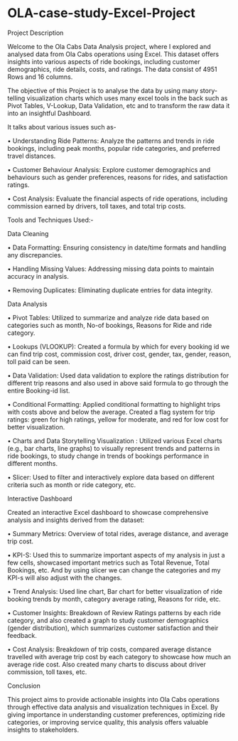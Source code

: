 # OLA-case-study-Excel-Project
Project Description

Welcome to the Ola Cabs Data Analysis project, where I explored and analysed data from Ola Cabs operations using Excel. This dataset offers insights into various aspects of ride bookings, including customer demographics, ride details, costs, and ratings. The data consist of 4951 Rows and 16 columns. 

The objective of this Project is to analyse the data by using many story-telling visualization charts which uses many excel tools in the back such as Pivot Tables, V-Lookup, Data Validation, etc and to transform the raw data it into an insightful Dashboard.

It talks about various issues such as- 


•	Understanding Ride Patterns: Analyze the patterns and trends in ride bookings, including peak months, popular ride categories, and preferred travel distances.

•	Customer Behaviour Analysis: Explore customer demographics and behaviours such as gender preferences, reasons for rides, and satisfaction ratings.

•	Cost Analysis: Evaluate the financial aspects of ride operations, including commission earned by drivers, toll taxes, and total trip costs.

Tools and Techniques Used:-

Data Cleaning

•	Data Formatting: Ensuring consistency in date/time formats and handling any discrepancies.

•	Handling Missing Values: Addressing missing data points to maintain accuracy in analysis.

•	Removing Duplicates: Eliminating duplicate entries for data integrity.

Data Analysis

•	Pivot Tables: Utilized to summarize and analyze ride data based on categories such as month, No-of bookings, Reasons for Ride and ride category.

•	Lookups (VLOOKUP): Created a formula by which for every booking id we can find trip cost, commission cost, driver cost, gender, tax, gender, reason, toll paid can be seen.

•	Data Validation: Used data validation to explore the ratings distribution for different trip reasons and also used in above said formula to go through the entire Booking-id list.

•	Conditional Formatting: Applied conditional formatting to highlight trips with costs above and below the average. Created a flag system for trip ratings: green for high ratings, yellow for moderate, and red for low cost for better visualization.

•	Charts and Data Storytelling Visualization : Utilized various Excel charts (e.g., bar charts, line graphs) to visually represent trends and patterns in ride bookings, to study change in trends of bookings performance in different months.

•	Slicer: Used to filter and interactively explore data based on different criteria such as month or ride category, etc.

Interactive Dashboard

Created an interactive Excel dashboard to showcase comprehensive analysis and insights derived from the dataset:

•	Summary Metrics: Overview of total rides, average distance, and average trip cost.

•	KPI-S: Used this to summarize important aspects of my analysis in just a few cells, showcased important metrics such as Total Revenue, Total Bookings, etc. And by using slicer we can change the categories and my KPI-s will also adjust with the changes.

•	Trend Analysis: Used line chart, Bar chart for better visualization of ride booking trends by month, category average rating, Reasons for ride, etc.

•	Customer Insights: Breakdown of Review Ratings patterns by each ride category, and also created a graph to study customer demographics (gender distribution), which summarizes customer satisfaction and their feedback.

•	Cost Analysis: Breakdown of trip costs, compared average distance travelled with average trip cost by each category to showcase how much an average ride cost. Also created many charts to discuss about driver commission, toll taxes, etc.


Conclusion

This project aims to provide actionable insights into Ola Cabs operations through effective data analysis and visualization techniques in Excel. By giving importance in understanding customer preferences, optimizing ride categories, or improving service quality, this analysis offers valuable insights to stakeholders.


